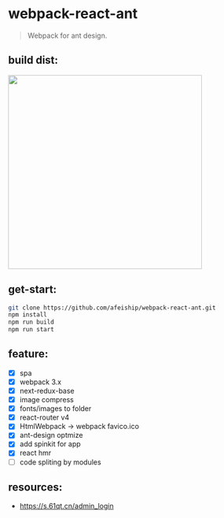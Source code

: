 # webpack-react-ant
> Webpack for ant design.

## build dist:
<img src='./docs/optimize_build.png' width="394" />

## get-start:
```bash
git clone https://github.com/afeiship/webpack-react-ant.git
npm install 
npm run build
npm run start
```

## feature:
+ [x] spa 
+ [x] webpack 3.x
+ [x] next-redux-base
+ [x] image compress
+ [x] fonts/images to folder
+ [x] react-router v4
+ [x] HtmlWebpack -> webpack favico.ico
+ [x] ant-design optmize
+ [x] add spinkit for app
+ [x] react hmr
+ [ ] code spliting by modules

## resources:
+ https://s.61qt.cn/admin_login